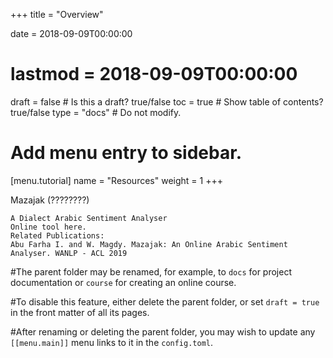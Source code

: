+++
title = "Overview"

date = 2018-09-09T00:00:00
# lastmod = 2018-09-09T00:00:00

draft = false  # Is this a draft? true/false
toc = true  # Show table of contents? true/false
type = "docs"  # Do not modify.

# Add menu entry to sidebar.
[menu.tutorial]
  name = "Resources"
  weight = 1
+++

Mazajak (????????)

    A Dialect Arabic Sentiment Analyser
    Online tool here.
    Related Publications:
    Abu Farha I. and W. Magdy. Mazajak: An Online Arabic Sentiment Analyser. WANLP - ACL 2019

#The parent folder may be renamed, for example, to `docs` for project documentation or `course` for creating an online course.

#To disable this feature, either delete the parent folder, or set `draft = true` in the front matter of all its pages. 

#After renaming or deleting the parent folder, you may wish to update any `[[menu.main]]` menu links to it in the `config.toml`. 
